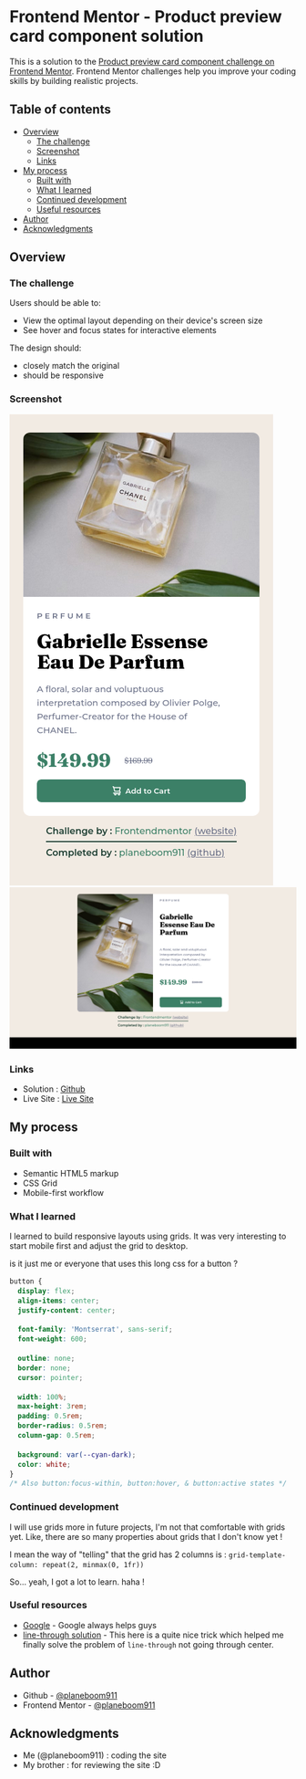 # Frontend Mentor - Product preview card component solution

This is a solution to the [Product preview card component challenge on Frontend Mentor](https://www.frontendmentor.io/challenges/product-preview-card-component-GO7UmttRfa). Frontend Mentor challenges help you improve your coding skills by building realistic projects. 

## Table of contents

- [Overview](#overview)
  - [The challenge](#the-challenge)
  - [Screenshot](#screenshot)
  - [Links](#links)
- [My process](#my-process)
  - [Built with](#built-with)
  - [What I learned](#what-i-learned)
  - [Continued development](#continued-development)
  - [Useful resources](#useful-resources)
- [Author](#author)
- [Acknowledgments](#acknowledgments)

## Overview

### The challenge

Users should be able to:

- View the optimal layout depending on their device's screen size
- See hover and focus states for interactive elements

The design should:

- closely match the original
- should be responsive

### Screenshot

![mobile screenshot](./images/scrnMobile.png)
![desktop screenshot](./images/scrnDesktop.png)

### Links

- Solution : [Github](https://github.com/planeboom911/product_card_component)
- Live Site : [Live Site](https//planeboom911.github.io/product_card_component)

## My process

### Built with

- Semantic HTML5 markup
- CSS Grid
- Mobile-first workflow

### What I learned

I learned to build responsive layouts using grids. It was very interesting to start mobile first
and adjust the grid to desktop.

is it just me or everyone that uses this long css
for a button ?

```css
button {
  display: flex;
  align-items: center;
  justify-content: center;

  font-family: 'Montserrat', sans-serif;
  font-weight: 600;

  outline: none;
  border: none;
  cursor: pointer;

  width: 100%;
  max-height: 3rem;
  padding: 0.5rem;
  border-radius: 0.5rem;
  column-gap: 0.5rem;
  
  background: var(--cyan-dark);
  color: white;
}
/* Also button:focus-within, button:hover, & button:active states */
```

### Continued development

I will use grids more in future projects, I'm not that comfortable with grids yet. Like, there are so many
properties about grids that I don't know yet !

I mean the way of "telling" that the grid has 2 columns is :
`grid-template-column: repeat(2, minmax(0, 1fr))`

So... yeah, I got a lot to learn. haha !

### Useful resources

- [Google](https://www.google.com) - Google always helps guys
- [line-through solution](https://stackoverflow.com/a/72434985) - This here is a quite nice trick which helped me finally solve the problem of `line-through` not going through center.

## Author

- Github - [@planeboom911](https://github.com/planeboom911)
- Frontend Mentor - [@planeboom911](https://www.frontendmentor.io/profile/planeboom911)

## Acknowledgments

- Me (@planeboom911) : coding the site
- My brother : for reviewing the site :D
